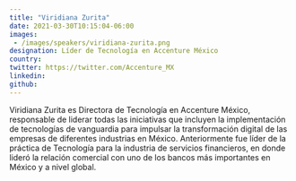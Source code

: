 ```yaml
---
title: "Viridiana Zurita"
date: 2021-03-30T10:15:04-06:00
images: 
 - /images/speakers/viridiana-zurita.png
designation: Líder de Tecnología en Accenture México
country: 
twitter: https://twitter.com/Accenture_MX
linkedin: 
github: 
---
```


Viridiana Zurita es Directora de Tecnología en Accenture México, responsable de liderar todas las iniciativas que incluyen la implementación de tecnologías de vanguardia para impulsar la transformación digital de las empresas de diferentes industrias en México.
Anteriormente fue líder de la práctica de Tecnología para la industria de servicios financieros, en donde lideró la relación comercial con uno de los bancos más importantes en México y a nivel global.

